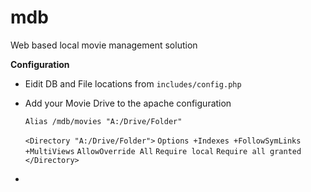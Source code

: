 # mdb
Web based local movie management solution

**Configuration**

* Eidit DB and File locations from `includes/config.php`

* Add your Movie Drive to the apache configuration

	`Alias /mdb/movies "A:/Drive/Folder"`

 	`<Directory "A:/Drive/Folder">`
    `Options +Indexes +FollowSymLinks +MultiViews`
	`AllowOverride All`
	`Require local`
	`Require all granted`
	`</Directory>`

* 

